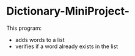 # Dictionary-MiniProject-
This program:
   - adds words to a list
   - verifies if a word already exists in the list